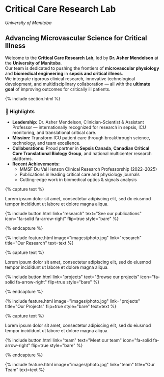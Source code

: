 ---
---

# Critical Care Research Lab
*University of Manitoba*  

## Advancing Microvascular Science for Critical Illness

Welcome to the **Critical Care Research Lab**, led by **Dr. Asher Mendelson** at the **University of Manitoba**.  
Our team is dedicated to pushing the frontiers of **microvascular physiology** and **biomedical engineering** in **sepsis and critical illness**.  
We integrate rigorous clinical research, innovative technological development, and multidisciplinary collaboration — all with the **ultimate goal** of improving outcomes for critically ill patients.

{% include section.html %}

### 🌟 Highlights

- **Leadership:** Dr. Asher Mendelson, Clinician-Scientist & Assistant Professor — internationally recognized for research in sepsis, ICU monitoring, and translational critical care.
- **Mission:** Transform ICU patient care through breakthrough science, technology, and team excellence.
- **Collaborations:** Proud partner in **Sepsis Canada**, **Canadian Critical Care Translational Biology Group**, and national multicenter research platforms.
- **Recent Achievements:**
  - MMSF Du Val Henson Clinical Research Professorship (2022–2025)  
  - Publications in leading critical care and physiology journals  
  - Cutting-edge work in biomedical optics & signals analysis

{% capture text %}

Lorem ipsum dolor sit amet, consectetur adipiscing elit, sed do eiusmod tempor incididunt ut labore et dolore magna aliqua.

{%
  include button.html
  link="research"
  text="See our publications"
  icon="fa-solid fa-arrow-right"
  flip=true
  style="bare"
%}

{% endcapture %}

{%
  include feature.html
  image="images/photo.jpg"
  link="research"
  title="Our Research"
  text=text
%}

{% capture text %}

Lorem ipsum dolor sit amet, consectetur adipiscing elit, sed do eiusmod tempor incididunt ut labore et dolore magna aliqua.

{%
  include button.html
  link="projects"
  text="Browse our projects"
  icon="fa-solid fa-arrow-right"
  flip=true
  style="bare"
%}

{% endcapture %}

{%
  include feature.html
  image="images/photo.jpg"
  link="projects"
  title="Our Projects"
  flip=true
  style="bare"
  text=text
%}

{% capture text %}

Lorem ipsum dolor sit amet, consectetur adipiscing elit, sed do eiusmod tempor incididunt ut labore et dolore magna aliqua.

{%
  include button.html
  link="team"
  text="Meet our team"
  icon="fa-solid fa-arrow-right"
  flip=true
  style="bare"
%}

{% endcapture %}

{%
  include feature.html
  image="images/photo.jpg"
  link="team"
  title="Our Team"
  text=text
%}
